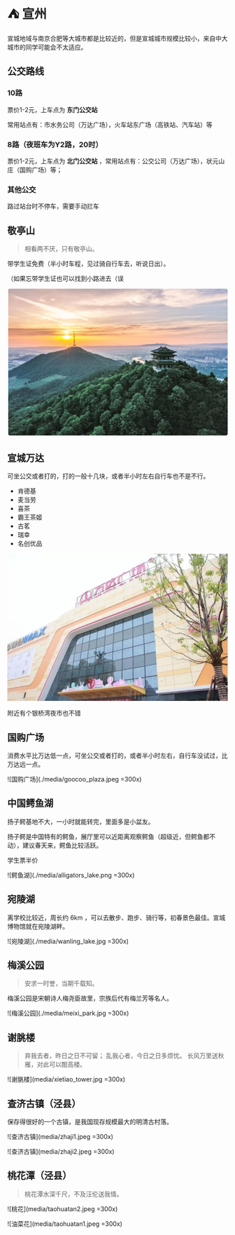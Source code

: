 # ⛺ 宣州

宣城地域与南京合肥等大城市都是比较近的，但是宣城城市规模比较小，来自中大城市的同学可能会不太适应。

## 公交路线

### 10路

票价1-2元，上车点为 **东门公交站**

常用站点有：市水务公司（万达广场），火车站东广场（高铁站、汽车站）等

### 8路（夜班车为Y2路，20时）

票价1-2元，上车点为 **北门公交站** ，常用站点有：公交公司（万达广场），状元山庄（国购广场）等；

### 其他公交

路过站台时不停车，需要手动拦车

## 敬亭山

> 相看两不厌，只有敬亭山。

带学生证免费（半小时车程，见过骑自行车去，听说日出）。

（如果忘带学生证也可以找到小路进去（误

![敬亭山](./media/mt_jingting.png)

## 宣城万达

可坐公交或者打的，打的一般十几块，或者半小时左右自行车也不是不行。

- 肯德基
- 麦当劳
- 喜茶
- 霸王茶姬
- 古茗
- 瑞幸
- 名创优品

![万达广场](./media/wanda_plaza.jpeg)

附近有个银桥湾夜市也不错

## 国购广场

消费水平比万达低一点，可坐公交或者打的，或者半小时左右，自行车没试过，比万达远一点。

![国购广场](./media/goocoo_plaza.jpeg =300x)

## 中国鳄鱼湖

扬子鳄基地不大，一小时就能转完，里面多是小盆友。

扬子鳄是中国特有的鳄鱼，展厅里可以近距离观察鳄鱼（超级近，但鳄鱼都不动），建议春天来，鳄鱼比较活跃。

学生票半价

![鳄鱼湖](./media/alligators_lake.png =300x)

## 宛陵湖

离学校比较近，周长约 6km ，可以去散步、跑步、骑行等，初春景色最佳。宣城博物馆就在宛陵湖畔。

![宛陵湖](./media/wanling_lake.jpg =300x)

## 梅溪公园

> 安求一时誉，当期千载知。

梅溪公园是宋朝诗人梅尧臣故里，宗族后代有梅兰芳等名人。

![梅溪公园](./media/meixi_park.jpg =300x)

## 谢朓楼

> 弃我去者，昨日之日不可留；
> 乱我心者，今日之日多烦忧。
> 长风万里送秋雁，对此可以酣高楼。

![谢朓楼](media/xietiao_tower.jpg =300x)

## 查济古镇（泾县）

保存得很好的一个古镇，是我国现存规模最大的明清古村落。

![查济古镇](media/zhaji1.jpeg =300x)

![查济古镇](media/zhaji2.jpeg =300x)

## 桃花潭（泾县）

> 桃花潭水深千尺，不及汪伦送我情。

![桃花](media/taohuatan2.jpeg =300x)

![油菜花](media/taohuatan1.jpeg =300x)
